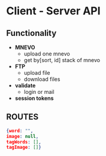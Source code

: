 
# Client - Server API

## Functionality
- **MNEVO**
  - upload one mnevo
  - get by[sort, id] stack of mnevo
- **FTP**
  - upload file
  - download files
- **validate**
  - login or mail
- **session tokens**

## ROUTES
```json
{word: "",
image: null,
tagWords: [],
tagImage: []}
```
